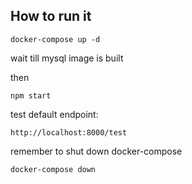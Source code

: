 ## How to run it

```docker-compose up -d```

wait till mysql image is built

then

```npm start```

test default endpoint:

```http://localhost:8000/test```

remember to shut down docker-compose

```docker-compose down```

